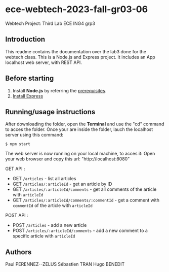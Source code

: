 # ece-webtech-2023-fall-gr03-06
Webtech Project: Third Lab
ECE ING4 grp3

## Introduction

This readme contains the documentation over the lab3 done for the webtech class.
This is a Node.js and Express project. It includes an App localhost web server, with REST API. 



## Before starting

1. Install **Node.js** by referring the [prerequisites](../01.prerequisite/index.md#nodejs-installation).
2. [Install Express](https://www.npmjs.com/package/express#installation)


## Running/usage instructions

After downloading the folder, open the **Terminal** and use the "cd" command to acces the folder.
Once your are inside the folder, lauch the localhost server using this command: 

```$ npm start ```

The web server is now running on your local machine, to acces it:
Open your web browser and copy this url: "http://localhost:8080"

GET API :
- GET `/articles` - list all articles
- GET `/articles/:articleId` - get an article by ID
- GET `/articles/:articleId/comments` - get all comments of the article with `articleId`
- GET `/articles/:articleId/comments/:commentId` - get a comment with `commentId` of the article with `articleId`

POST API : 
- POST `/articles` - add a new article
- POST `/articles/:articleId/comments` - add a new comment to a specific article with `articleId`


## Authors

Paul PERENNEZ--ZELUS
Sébastien TRAN
Hugo BENEDIT